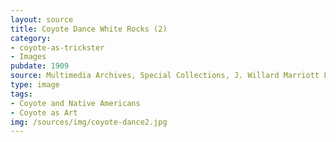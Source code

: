 ```yaml
---
layout: source
title: Coyote Dance White Rocks (2)
category: 
- coyote-as-trickster
- Images
pubdate: 1909
source: Multimedia Archives, Special Collections, J. Willard Marriott Library, University of Utah
type: image
tags: 
- Coyote and Native Americans
- Coyote as Art
img: /sources/img/coyote-dance2.jpg
---
```


